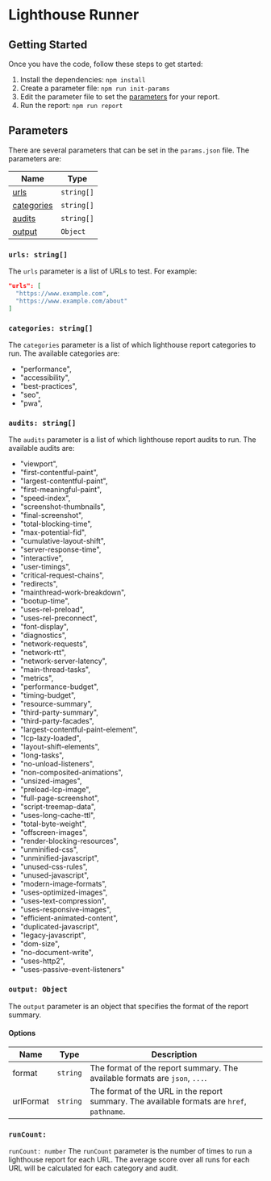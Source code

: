 # Lighthouse Runner

## Getting Started

Once you have the code, follow these steps to get started:

1. Install the dependencies: `npm install`
2. Create a parameter file: `npm run init-params`
3. Edit the parameter file to set the [parameters](#parameters) for your report.
4. Run the report: `npm run report`

## Parameters

There are several parameters that can be set in the `params.json` file. The parameters are:

| Name                             | Type       |
|----------------------------------|------------|
| [urls](#urls-string)             | `string[]` |
| [categories](#categories-string) | `string[]` |
| [audits](#audits-string)         | `string[]` |
| [output](#output-object)         | `Object`   |

### `urls: string[]`

The `urls` parameter is a list of URLs to test. For example:

```json
"urls": [
  "https://www.example.com",
  "https://www.example.com/about"
]
```

### `categories: string[]`

The `categories` parameter is a list of which lighthouse report categories to run. The available categories are:

- "performance",
- "accessibility",
- "best-practices",
- "seo",
- "pwa",

### `audits: string[]`

The `audits` parameter is a list of which lighthouse report audits to run. The available audits are:

- "viewport",
- "first-contentful-paint",
- "largest-contentful-paint",
- "first-meaningful-paint",
- "speed-index",
- "screenshot-thumbnails",
- "final-screenshot",
- "total-blocking-time",
- "max-potential-fid",
- "cumulative-layout-shift",
- "server-response-time",
- "interactive",
- "user-timings",
- "critical-request-chains",
- "redirects",
- "mainthread-work-breakdown",
- "bootup-time",
- "uses-rel-preload",
- "uses-rel-preconnect",
- "font-display",
- "diagnostics",
- "network-requests",
- "network-rtt",
- "network-server-latency",
- "main-thread-tasks",
- "metrics",
- "performance-budget",
- "timing-budget",
- "resource-summary",
- "third-party-summary",
- "third-party-facades",
- "largest-contentful-paint-element",
- "lcp-lazy-loaded",
- "layout-shift-elements",
- "long-tasks",
- "no-unload-listeners",
- "non-composited-animations",
- "unsized-images",
- "preload-lcp-image",
- "full-page-screenshot",
- "script-treemap-data",
- "uses-long-cache-ttl",
- "total-byte-weight",
- "offscreen-images",
- "render-blocking-resources",
- "unminified-css",
- "unminified-javascript",
- "unused-css-rules",
- "unused-javascript",
- "modern-image-formats",
- "uses-optimized-images",
- "uses-text-compression",
- "uses-responsive-images",
- "efficient-animated-content",
- "duplicated-javascript",
- "legacy-javascript",
- "dom-size",
- "no-document-write",
- "uses-http2",
- "uses-passive-event-listeners"

### `output: Object`

The `output` parameter is an object that specifies the format of the report summary.

#### Options
| Name       | Type       | Description                                                                                |
|------------|------------|--------------------------------------------------------------------------------------------|
| format     | `string`   | The format of the report summary. The available formats are `json`, `...`.                 |
| urlFormat  | `string`   | The format of the URL in the report summary. The available formats are `href`, `pathname`. |


### `runCount: `

`runCount: number`
The `runCount` parameter is the number of times to run a lighthouse report for each URL. The average score over all runs for each URL will be calculated for each category and audit.
